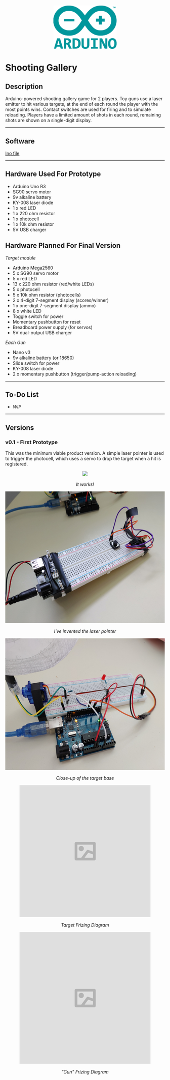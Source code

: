 
<p align="center">
    <img src="/images/arduino.png" width=200>
</p>

# Shooting Gallery 

## Description

Arduino-powered shooting gallery game for 2 players.  Toy guns use a laser emitter to hit various targets, at the end of each round the player with the most points wins.   Contact switches are used for firing and to simulate reloading.  Players have a limited amount of shots in each round, remaining shots are shown on a single-digit display.  

---

## Software

[Ino file](https://github.com/robjvan/shooting_gallery/blob/master/shooting_gallery_ino/shooting_gallery_ino.ino)

---

## Hardware Used For Prototype

- Arduino Uno R3
- SG90 servo motor
- 9v alkaline battery
- KY-008 laser diode
- 1 x red LED
- 1 x 220 ohm resistor
- 1 x photocell
- 1 x 10k ohm resistor
- 5V USB charger


## Hardware Planned For Final Version

*Target module*
- Arduino Mega2560
- 5 x SG90 servo motor
- 5 x red LED
- 13 x 220 ohm resistor (red/white LEDs)
- 5 x photocell
- 5 x 10k ohm resistor (photocells)
- 2 x 4-digit 7-segment display (scores/winner)
- 1 x one-digit 7-segment display (ammo)
- 8 x white LED
- Toggle switch for power
- Momentary pushbutton for reset
- Breadboard power supply (for servos)
- 5V dual-output USB charger

*Each Gun*
- Nano v3
- 9v alkaline battery (or 18650)
- Slide switch for power
- KY-008 laser diode
- 2 x momentary pushbutton (trigger/pump-action reloading)

---

## To-Do List

- *WIP*

---

## Versions

### v0.1 - First Prototype


This was the minimum viable product version.  A simple laser pointer is used to trigger the photocell, which uses a servo to drop the target when a hit is registered.
 
<p align="center">
 <img src="/images/prototype_test_720p.mp4" height=414 >
</p>
<p align="center">
  <i>It works!</i>
</p> 
<p align="center">
 <img src="/images/laser_gun_prototype.jpg" height=414 >
</p>
<p align="center">
  <i>I've invented the laser pointer</i>
</p> 
<p align="center">
 <img src="/images/target_base_prototype.jpg" height=414 >
</p>
<p align="center">
  <i>Close-up of the target base</i>
</p>
<p align="center">
 <img src="/images/image_placeholder.png" height=414 >
</p>
<p align="center">
  <i>Target Frizing Diagram</i>
</p>
<p align="center">
 <img src="/images/image_placeholder.png" height=414 >
</p>
<p align="center">
  <i>"Gun" Frizing Diagram</i>
</p>
